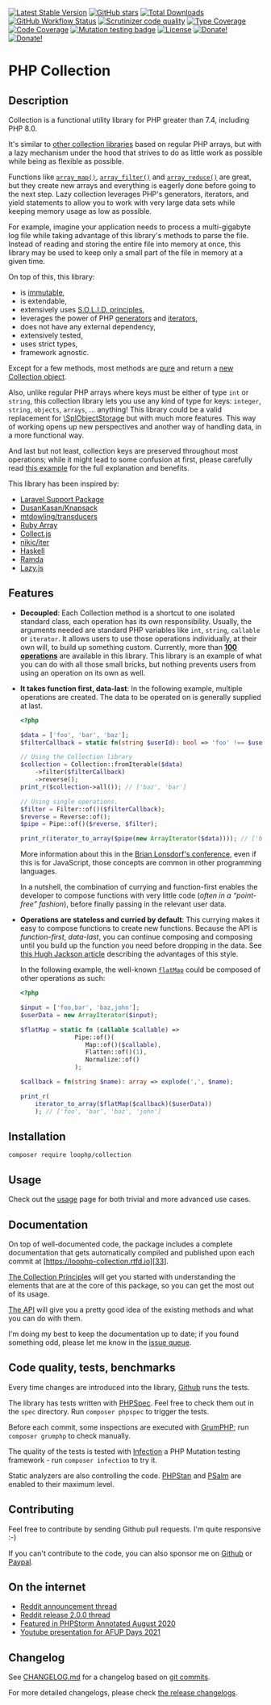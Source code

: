 [![Latest Stable Version][latest stable version]][1]
 [![GitHub stars][github stars]][1]
 [![Total Downloads][total downloads]][1]
 [![GitHub Workflow Status][github workflow status]][2]
 [![Scrutinizer code quality][code quality]][3]
 [![Type Coverage][type coverage]][4]
 [![Code Coverage][code coverage]][3]
 [![Mutation testing badge][mutation badge url]][mutation badge link]
 [![License][license]][1]
 [![Donate!][donate github]][5]
 [![Donate!][donate paypal]][6]

# PHP Collection

## Description

Collection is a functional utility library for PHP greater than 7.4, including PHP 8.0.

It's similar to [other collection libraries][7] based on regular PHP arrays,
but with a lazy mechanism under the hood that strives to do as little work as
possible while being as flexible as possible.

Functions like [`array_map()`][8], [`array_filter()`][9] and
[`array_reduce()`][10] are great, but they create new arrays and everything is
eagerly done before going to the next step.
Lazy collection leverages PHP's generators, iterators, and yield statements to
allow you to work with very large data sets while keeping memory usage as low as
possible.

For example, imagine your application needs to process a multi-gigabyte log file
while taking advantage of this library's methods to parse the file.
Instead of reading and storing the entire file into memory at once, this library
may be used to keep only a small part of the file in memory at a given time.

On top of this, this library:

* is [immutable][11],
* is extendable,
* extensively uses [S.O.L.I.D. principles][14],
* leverages the power of PHP [generators][12] and [iterators][13],
* does not have any external dependency,
* extensively tested,
* uses strict types,
* framework agnostic.

Except for a few methods, most methods are [pure][15] and return a
[new Collection object][16].

Also, unlike regular PHP arrays where keys must be either of type `int` or
`string`, this collection library lets you use any kind of type for keys:
`integer`, `string`, `objects`, `arrays`, ... anything!
This library could be a valid replacement for [\SplObjectStorage][17] but with
much more features.
This way of working opens up new perspectives and another way of handling data,
in a more functional way.

And last but not least, collection keys are preserved throughout most
operations; while it might lead to some confusion at first, please carefully
read [this example][18] for the full explanation and benefits.

This library has been inspired by:

* [Laravel Support Package][19]
* [DusanKasan/Knapsack][20]
* [mtdowling/transducers][21]
* [Ruby Array][22]
* [Collect.js][23]
* [nikic/iter][24]
* [Haskell][25]
* [Ramda][26]
* [Lazy.js][27]

## Features

* **Decoupled**: Each Collection method is a shortcut to one isolated standard
    class, each operation has its own responsibility. Usually, the arguments
    needed are standard PHP variables like `int`, `string`, `callable` or
    `iterator`.
    It allows users to use those operations individually, at their own will, to
    build up something custom. Currently, more than [**100 operations**][28] are
    available in this library. This library is an example of what you can do
    with all those small bricks, but nothing prevents users from using an operation
    on its own as well.

* **It takes function first, data-last**: In the following example, multiple
    operations are created. The data to be operated on is generally supplied at
    last.

    ```php
    <?php

    $data = ['foo', 'bar', 'baz'];
    $filterCallback = static fn(string $userId): bool => 'foo' !== $userId;

    // Using the Collection library
    $collection = Collection::fromIterable($data)
        ->filter($filterCallback)
        ->reverse();
    print_r($collection->all()); // ['baz', 'bar']

    // Using single operations.
    $filter = Filter::of()($filterCallback);
    $reverse = Reverse::of();
    $pipe = Pipe::of()($reverse, $filter);

    print_r(iterator_to_array($pipe(new ArrayIterator($data)))); // ['baz','bar']
    ```

    More information about this in the [Brian Lonsdorf's conference][29], even
    if this is for JavaScript, those concepts are common in other programming
    languages.

    In a nutshell, the combination of currying and function-first enables the
    developer to compose functions with very little code
    (_often in a “point-free” fashion_), before finally passing in the relevant
    user data.

* **Operations are stateless and curried by default**: This currying makes it
    easy to compose functions to create new functions. Because the API is
    _function-first_, _data-last_, you can continue composing and composing
    until you build up the function you need before dropping in the data.
    See [this Hugh Jackson article][30] describing the advantages of this style.

    In the following example, the well-known [`flatMap`][31] could be composed
    of other operations as such:

    ```php
    <?php

    $input = ['foo,bar', 'baz,john'];
    $userData = new ArrayIterator($input);

    $flatMap = static fn (callable $callable) =>
                   Pipe::of()(
                      Map::of()($callable),
                      Flatten::of()(1),
                      Normalize::of()
                   );

    $callback = fn(string $name): array => explode(',', $name);

    print_r(
        iterator_to_array($flatMap($callback)($userData))
        ); // ['foo', 'bar', 'baz', 'john']
    ```

## Installation

```composer require loophp/collection```

## Usage

Check out the [usage][32] page for both trivial and
more advanced use cases.

## Documentation

On top of well-documented code, the package includes a complete documentation
that gets automatically compiled and published upon each commit at
[https://loophp-collection.rtfd.io][33].

[The Collection Principles][47] will get you started with understanding the elements
that are at the core of this package, so you can get the most out of its usage.

[The API][28] will give you a pretty good idea of the existing methods and what
you can do with them.

I'm doing my best to keep the documentation up to date; if you found something
odd, please let me know in the [issue queue][34].

## Code quality, tests, benchmarks

Every time changes are introduced into the library, [Github][2] runs the
tests.

The library has tests written with [PHPSpec][35].
Feel free to check them out in the `spec` directory. Run `composer phpspec` to
trigger the tests.

Before each commit, some inspections are executed with [GrumPHP][36]; run
`composer grumphp` to check manually.

The quality of the tests is tested with [Infection][37] a PHP Mutation testing
framework - run `composer infection` to try it.

Static analyzers are also controlling the code. [PHPStan][38] and
[PSalm][39] are enabled to their maximum level.

## Contributing

Feel free to contribute by sending Github pull requests. I'm quite responsive :-)

If you can't contribute to the code, you can also sponsor me on [Github][5] or
[Paypal][6].

## On the internet

* [Reddit announcement thread][40]
* [Reddit release 2.0.0 thread][41]
* [Featured in PHPStorm Annotated August 2020][42]
* [Youtube presentation for AFUP Days 2021][46]

## Changelog

See [CHANGELOG.md][43] for a changelog based on [git commits][44].

For more detailed changelogs, please check [the release changelogs][45].

[1]: https://packagist.org/packages/loophp/collection
[latest stable version]: https://img.shields.io/packagist/v/loophp/collection.svg?style=flat-square
[github stars]: https://img.shields.io/github/stars/loophp/collection.svg?style=flat-square
[total downloads]: https://img.shields.io/packagist/dt/loophp/collection.svg?style=flat-square
[github workflow status]: https://img.shields.io/github/workflow/status/loophp/collection/Unit%20tests?style=flat-square
[code quality]: https://img.shields.io/scrutinizer/quality/g/loophp/collection/master.svg?style=flat-square
[3]: https://scrutinizer-ci.com/g/loophp/collection/?branch=master
[type coverage]: https://img.shields.io/badge/dynamic/json?style=flat-square&color=color&label=Type%20coverage&query=message&url=https%3A%2F%2Fshepherd.dev%2Fgithub%2Floophp%2Fcollection%2Fcoverage
[4]: https://shepherd.dev/github/loophp/collection
[code coverage]: https://img.shields.io/scrutinizer/coverage/g/loophp/collection/master.svg?style=flat-square
[license]: https://img.shields.io/packagist/l/loophp/collection.svg?style=flat-square
[donate github]: https://img.shields.io/badge/Sponsor-Github-brightgreen.svg?style=flat-square
[donate paypal]: https://img.shields.io/badge/Sponsor-Paypal-brightgreen.svg?style=flat-square
[mutation badge url]: https://img.shields.io/endpoint?style=flat-square&url=https%3A%2F%2Fbadge-api.stryker-mutator.io%2Fgithub.com%2Floophp%2Fcollection%2Fmaster
[mutation badge link]: https://dashboard.stryker-mutator.io/reports/github.com/loophp/dynamicobjects/master
[7]: https://packagist.org/?query=collection
[11]: https://en.wikipedia.org/wiki/Immutable_object
[12]: https://www.php.net/manual/en/class.generator.php
[13]: https://www.php.net/manual/en/class.iterator.php
[14]: https://en.wikipedia.org/wiki/SOLID
[15]: https://en.wikipedia.org/wiki/Pure_function
[16]: https://github.com/loophp/collection/blob/master/src/Collection.php
[8]: https://www.php.net/array-map
[9]: https://www.php.net/array-filter
[10]: https://www.php.net/array-reduce
[17]: https://www.php.net/manual/en/class.splobjectstorage.php
[18]: https://loophp-collection.readthedocs.io/en/stable/pages/usage.html#working-with-keys-and-values
[19]: https://github.com/illuminate/support
[20]: https://github.com/DusanKasan/Knapsack
[21]: https://github.com/mtdowling/transducers.php
[22]: https://ruby-doc.org/core-2.7.0/Array.html
[23]: https://collect.js.org/
[24]: https://github.com/nikic/iter
[27]: http://danieltao.com/lazy.js/
[33]: https://loophp-collection.rtfd.io
[28]: https://loophp-collection.readthedocs.io/en/stable/pages/api.html
[32]: https://loophp-collection.readthedocs.io/en/stable/pages/usage.html
[34]: https://github.com/loophp/collection/issues
[2]: https://github.com/loophp/collection/actions
[35]: http://www.phpspec.net/
[36]: https://github.com/phpro/grumphp
[37]: https://github.com/infection/infection
[38]: https://github.com/phpstan/phpstan
[39]: https://github.com/vimeo/psalm
[5]: https://github.com/sponsors/drupol
[6]: https://www.paypal.me/drupol
[40]: https://www.reddit.com/r/PHP/comments/csxw23/a_stateless_and_modular_collection_class/
[41]: https://www.reddit.com/r/PHP/comments/i2u2le/release_of_version_200_of_loophpcollection/
[42]: https://blog.jetbrains.com/phpstorm/2020/08/php-annotated-august-2020/
[43]: https://github.com/loophp/collection/blob/master/CHANGELOG.md
[44]: https://github.com/loophp/collection/commits/master
[45]: https://github.com/loophp/collection/releases
[25]: https://www.haskell.org/
[29]: https://www.youtube.com/watch?v=m3svKOdZijA
[30]: http://hughfdjackson.com/javascript/why-curry-helps/
[26]: https://ramdajs.com/
[31]: https://developer.mozilla.org/en-US/docs/Web/JavaScript/Reference/Global_Objects/Array/flatMap
[46]: https://www.youtube.com/watch?v=Kp47f8dtqoo
[47]: https://loophp-collection.readthedocs.io/en/stable/pages/principles.html
